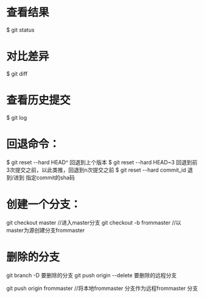 # 查看结果
$ git status
# 对比差异
$ git diff
# 查看历史提交
$ git log
# 回退命令：
$ git reset --hard HEAD^         回退到上个版本
$ git reset --hard HEAD~3        回退到前3次提交之前，以此类推，回退到n次提交之前
$ git reset --hard commit_id     退到/进到 指定commit的sha码
# 创建一个分支：
git checkout master //进入master分支
git checkout -b frommaster //以master为源创建分支frommaster
# 删除的分支
git branch -D  要删除的分支
git push origin  --delete     要删除的远程分支


git push origin frommaster //将本地frommaster 分支作为远程frommaster 分支
